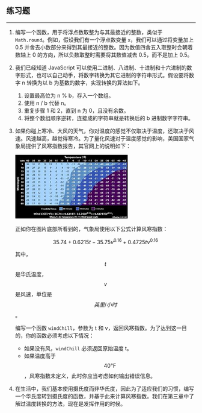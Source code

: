## 练习题

---

1. 编写一个函数，用于将浮点数取整为与其最接近的整数，类似于 `Math.round`。例如，假设我们有一个浮点数变量 `x`，我们可以通过将变量加上 0.5 并舍去小数部分来得到其最接近的整数。因为数值四舍五入取整时会朝着数轴上 0 的方向，所以负数取整时需要将其数值减去 0.5，而不是加上 0.5。

2. 我们已经知道 JavaScript 可以使用二进制、八进制、十进制和十六进制的数字形式，也可以自己动手，将数字转换为其它进制的字符串形式。假设要将数字 n 转换为以 b 为基数的数字，实现转换的算法如下。
   1. 设置最高位为 n % b，存入一个数组。
   2. 使用 n / b 代替 n。
   3. 重复步骤 1 和 2，直到 n 为 0，且没有余数。
   4. 将整个数组顺序逆转，连接成的字符串就是转换后的 b 进制数字字符串。

3. 如果你碰上寒冷、大风的天气，你对温度的感觉不仅取决于温度，还取决于风速。风速越高，越觉得寒冷。为了量化风速对于温度感觉的影响，美国国家气象局提供了风寒指数报告，其官网上的说明如下：

   ![é£å¯çå¾åç"æ](assets/th.jpg)

   正如你在图片底部所看到的，气象局使用以下公式计算风寒指数：

   $$ 35.74 + 0.6215 t - 35.75 v ^ {0.16} + 0.4725t v ^ {0.16} $$

   其中，$$t$$是华氏温度，$$v$$是风速，单位是$$ 英里/小时 $$。

   编写一个函数 `windChill`，参数为 t 和 v，返回风寒指数。为了达到这一目的，你的函数必须考虑以下情况：

   - 如果没有风，`windChill` 必须返回原始温度 t。
   - 如果温度高于 $$40 ℉ $$，风寒指数未定义，此时你应当考虑如何输出错误信息。

   

4. 在生活中，我们基本使用摄氏度而非华氏度，因此为了适应我们的习惯，编写一个华氏度转到摄氏度的函数，并基于此来计算风寒指数。我们在第三章中了解过温度转换的方法，现在是发挥作用的时候。

